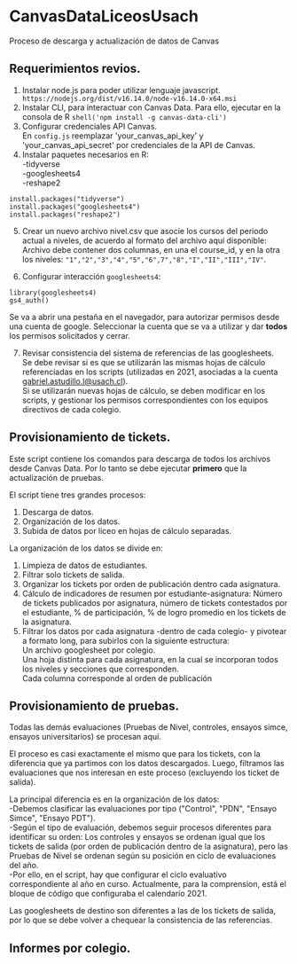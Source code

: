 # CanvasDataLiceosUsach
Proceso de descarga y actualización de datos de Canvas


## Requerimientos revios.

1. Instalar node.js para poder utilizar lenguaje javascript.   ``` https://nodejs.org/dist/v16.14.0/node-v16.14.0-x64.msi```
2. Instalar CLI, para interactuar con Canvas Data. 
  Para ello, ejecutar en la consola de R ```shell('npm install -g canvas-data-cli')```
3. Configurar credenciales API Canvas.  
  En ```config.js``` reemplazar 'your_canvas_api_key' y 'your_canvas_api_secret' por credenciales de la API de Canvas.
4. Instalar paquetes necesarios en R:  
-tidyverse  
-googlesheets4  
-reshape2

```{r}
install.packages("tidyverse")
install.packages("googlesheets4")
install.packages("reshape2")
```
5. Crear un nuevo archivo nivel.csv que asocie los cursos del periodo actual a niveles, de acuerdo al formato del archivo aquí disponible:  
  Archivo debe contener dos columnas, en una el course_id, y en la otra los niveles: ```"1","2","3","4","5","6",7","8","I","II","III","IV"```.

6. Configurar interacción ```googlesheets4```:  
```{r}
library(googlesheets4)
gs4_auth()
```
Se va a abrir una pestaña en el navegador, para autorizar permisos desde una cuenta de google. Seleccionar la cuenta que se va a utilizar y dar **todos** los permisos solicitados y cerrar.

7. Revisar consistencia del sistema de referencias de las googlesheets.  
  Se debe revisar si es que se utilizarán las mismas hojas de cálculo referenciadas en los scripts (utilizadas en 2021, asociadas a la cuenta gabriel.astudillo.l@usach.cl).  
  Si se utilizarán nuevas hojas de cálculo, se deben modificar en los scripts, y gestionar los permisos correspondientes con los equipos directivos de cada colegio.
  
## Provisionamiento de tickets.

Este script contiene los comandos para descarga de todos los archivos desde Canvas Data. Por lo tanto se debe ejecutar **primero** que la actualización de pruebas.

El script tiene tres grandes procesos:  
1. Descarga de datos.  
2. Organización de los datos.  
3. Subida de datos por liceo en hojas de cálculo separadas.

La organización de los datos se divide en:  
1. Limpieza de datos de estudiantes.  
2. Filtrar solo tickets de salida.  
3. Organizar los tickets por orden de publicación dentro cada asignatura.  
4. Cálculo de indicadores de resumen por estudiante-asignatura: Número de tickets publicados por asignatura, número de tickets contestados por el estudiante, % de participación, % de logro promedio en los tickets de la asignatura. 
5. Filtrar los datos por cada asignatura -dentro de cada colegio- y pivotear a formato long, para subirlos con la siguiente estructura:  
  Un archivo googlesheet por colegio.  
  Una hoja distinta para cada asignatura, en la cual se incorporan todos los niveles y secciones que corresponden.  
  Cada columna corresponde al orden de publicación

## Provisionamiento de pruebas.

Todas las demás evaluaciones (Pruebas de Nivel, controles, ensayos simce, ensayos universitarios) se procesan aquí.

El proceso es casi exactamente el mismo que para los tickets, con la diferencia que ya partimos con los datos descargados. Luego, filtramos las evaluaciones que nos interesan en este proceso (excluyendo los ticket de salida).

La principal diferencia es en la organización de los datos:  
  -Debemos clasificar las evaluaciones por tipo ("Control", "PDN", "Ensayo Simce", "Ensayo PDT").  
  -Según el tipo de evaluación, debemos seguir procesos diferentes para identificar su orden: Los controles y ensayos se ordenan igual que los tickets de salida (por orden de publicación dentro de la asignatura), pero las Pruebas de Nivel se ordenan según su posición en ciclo de evaluaciones del año.  
  -Por ello, en el script, hay que configurar el ciclo evaluativo correspondiente al año en curso. Actualmente, para la comprension, está el bloque de código que configuraba el calendario 2021.  
  
Las googlesheets de destino son diferentes a las de los tickets de salida, por lo que se debe volver a chequear la consistencia de las referencias.

## Informes por colegio.

